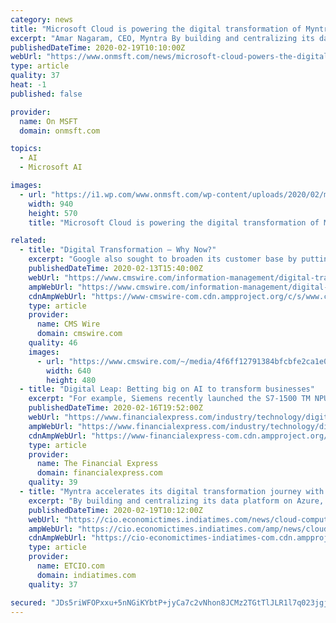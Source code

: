 ```yaml
---
category: news
title: "Microsoft Cloud is powering the digital transformation of Myntra, India’s leading fashion retailer online"
excerpt: "Amar Nagaram, CEO, Myntra By building and centralizing its data platform on Azure, Myntra is also applying advanced analytics and machine learning to gain a comprehensive understanding of customers and deliver highly personalized products, marketing, and service for them. The company is using Microsoft Power BI to empower its employees to ..."
publishedDateTime: 2020-02-19T10:10:00Z
webUrl: "https://www.onmsft.com/news/microsoft-cloud-powers-the-digital-transformation-of-myntra-indias-leading-fashion-retailer"
type: article
quality: 37
heat: -1
published: false

provider:
  name: On MSFT
  domain: onmsft.com

topics:
  - AI
  - Microsoft AI

images:
  - url: "https://i1.wp.com/www.onmsft.com/wp-content/uploads/2020/02/myntra-microsoft.jpg?fit=940%2C570&ssl=1"
    width: 940
    height: 570
    title: "Microsoft Cloud is powering the digital transformation of Myntra, India’s leading fashion retailer online"

related:
  - title: "Digital Transformation – Why Now?"
    excerpt: "Google also sought to broaden its customer base by putting artificial intelligence in reach for a wider audience. With Google’s AutoML, Google CEO Sundar Pichai wrote, “Today, designing neural nets is extremely time intensive, and requires an expertise that limits its use to a smaller community of scientists and engineers. That’s why we ..."
    publishedDateTime: 2020-02-13T15:40:00Z
    webUrl: "https://www.cmswire.com/information-management/digital-transformation-why-now/"
    ampWebUrl: "https://www.cmswire.com/information-management/digital-transformation-why-now/amp/"
    cdnAmpWebUrl: "https://www-cmswire-com.cdn.ampproject.org/c/s/www.cmswire.com/information-management/digital-transformation-why-now/amp/"
    type: article
    provider:
      name: CMS Wire
      domain: cmswire.com
    quality: 46
    images:
      - url: "https://www.cmswire.com/~/media/4f6ff12791384bfcbfe2ca1e08d4e283.jpg?mw=1024&hash=87FABE1B6A8C20FF6582B0B72E28EF165144DB1C"
        width: 640
        height: 480
  - title: "Digital Leap: Betting big on AI to transform businesses"
    excerpt: "For example, Siemens recently launched the S7-1500 TM NPU module that is equipped with the AI-capable MyriadX Vision processing unit chip from Intel Movidius which, among other things, enables the efficient processing of neural networks. The module can be seamlessly integrated into the SIMATIC automation system, this way permitting a simple and ..."
    publishedDateTime: 2020-02-16T19:52:00Z
    webUrl: "https://www.financialexpress.com/industry/technology/digital-leap-betting-big-on-ai-to-transform-businesses/1868464/"
    ampWebUrl: "https://www.financialexpress.com/industry/technology/digital-leap-betting-big-on-ai-to-transform-businesses/1868464/lite/"
    cdnAmpWebUrl: "https://www-financialexpress-com.cdn.ampproject.org/c/s/www.financialexpress.com/industry/technology/digital-leap-betting-big-on-ai-to-transform-businesses/1868464/lite/"
    type: article
    provider:
      name: The Financial Express
      domain: financialexpress.com
    quality: 39
  - title: "Myntra accelerates its digital transformation journey with Microsoft Cloud"
    excerpt: "By building and centralizing its data platform on Azure, Myntra is applying advanced analytics and machine learning to gain a comprehensive understanding of customers and deliver highly personalized products, marketing and service for them. The company is using Microsoft Power BI to empower its employees to visualize and act on real time ..."
    publishedDateTime: 2020-02-19T10:12:00Z
    webUrl: "https://cio.economictimes.indiatimes.com/news/cloud-computing/myntra-accelerates-its-digital-transformation-journey-with-microsoft-cloud/74208035"
    ampWebUrl: "https://cio.economictimes.indiatimes.com/amp/news/cloud-computing/myntra-accelerates-its-digital-transformation-journey-with-microsoft-cloud/74208035"
    cdnAmpWebUrl: "https://cio-economictimes-indiatimes-com.cdn.ampproject.org/c/s/cio.economictimes.indiatimes.com/amp/news/cloud-computing/myntra-accelerates-its-digital-transformation-journey-with-microsoft-cloud/74208035"
    type: article
    provider:
      name: ETCIO.com
      domain: indiatimes.com
    quality: 37

secured: "JDs5riWFOPxxu+5nNGiKYbtP+jyCa7c2vNhon8JCMz2TGtTlJLR1l7q023jgj7ocSaV9Cwnm4VEDS7z232/ElUk56YoLBZq2m2RocxLLr74CvUuM4g9L+cMkBYaH6cwHoPZKvrsamgVlCVVRlElEAB0Q4TWdnko1wkrS53+G1tNuY2hagsHZ1IBftuWUz65B1Xg7VoTcbV64YZzDbQ2XW2VOaCA2F6q6nL9dWCQkLhi24ECv/IqdWfDT0Lh7dWrl6vUuXpJHgwFVK2LkgHQ0AviaY9FiMoWZFxLp1/yZ/R8wf1Bdq02jxHrGuoRBELU7;I0h6o9HN97ECJEUlzLrjSQ=="
---
```


